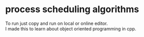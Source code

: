 # process scheduling algorithms
To run just copy and run on local or online editor.  
I made this to learn about object oriented programming in cpp.  
